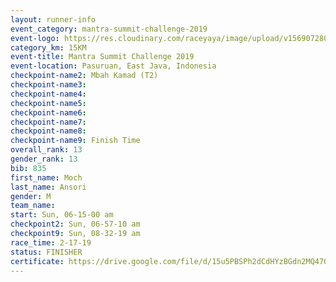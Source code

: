 ```yaml
---
layout: runner-info 
event_category: mantra-summit-challenge-2019 
event-logo: https://res.cloudinary.com/raceyaya/image/upload/v1569072809/logo/mantra-image_segrbx.jpg
category_km: 15KM 
event-title: Mantra Summit Challenge 2019 
event-location: Pasuruan, East Java, Indonesia 
checkpoint-name2: Mbah Kamad (T2) 
checkpoint-name3: 
checkpoint-name4: 
checkpoint-name5: 
checkpoint-name6: 
checkpoint-name7: 
checkpoint-name8: 
checkpoint-name9: Finish Time
overall_rank: 13
gender_rank: 13
bib: 835
first_name: Moch
last_name: Ansori
gender: M
team_name: 
start: Sun, 06-15-00 am
checkpoint2: Sun, 06-57-10 am
checkpoint9: Sun, 08-32-19 am
race_time: 2-17-19
status: FINISHER
certificate: https://drive.google.com/file/d/15u5PBSPh2dCdHYzBGdn2MQ47QCFdHjP0/view?usp=sharing
---
```

